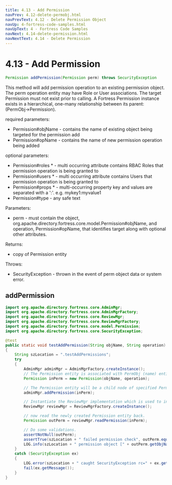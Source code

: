 ```yaml
---
title: 4.13 - Add Permission
navPrev: 4.12-delete-permobj.html
navPrevText: 4.12 - Delete Permission Object
navUp: 4-fortress-code-samples.html
navUpText: 4 - Fortress Code Samples
navNext: 4.14-delete-permission.html
navNextText: 4.14 - Delete Permission
---
```


# 4.13 - Add Permission

```java
Permission addPermission(Permission perm) throws SecurityException
```

This method will add permission operation to an existing permission object. 
The perm operation entity may have Role or User associations. 
The target Permission must not exist prior to calling. 
A Fortress Permission instance exists in a hierarchical, one-many relationship between its parent: (PermObj->Permission).

required parameters:
- Permission#objName - contains the name of existing object being targeted for the permission add
- Permission#opName - contains the name of new permission operation being added

optional parameters:
- Permission#roles * - multi occurring attribute contains RBAC Roles that permission operation is being granted to
- Permission#users * - multi occurring attribute contains Users that permission operation is being granted to
- Permission#props * - multi-occurring property key and values are separated with a ':'. e.g. mykey1:myvalue1
- Permission#type - any safe text

Parameters:
- perm - must contain the object, org.apache.directory.fortress.core.model.Permission#objName, and operation, Permission#opName, that identifies target along with optional other attributes.

Returns:
- copy of Permission entity

Throws:
- SecurityException - thrown in the event of perm object data or system error.

## addPermission

```java
import org.apache.directory.fortress.core.AdminMgr;
import org.apache.directory.fortress.core.AdminMgrFactory;
import org.apache.directory.fortress.core.ReviewMgr;
import org.apache.directory.fortress.core.ReviewMgrFactory;
import org.apache.directory.fortress.core.model.Permission;
import org.apache.directory.fortress.core.SecurityException;

@test
public static void testAddPermission(String objName, String operation)
{
    String szLocation = ".testAddPermissions";
    try
    {
        AdminMgr adminMgr = AdminMgrFactory.createInstance();
        // The Permission entity is associated with PermObj (name) entity and is uniquely identified by Operation name:
        Permission inPerm = new Permission(objName, operation);

        // The Permission entity will be a child node of specified PermObject entity.
        adminMgr.addPermission(inPerm);

        // Instantiate the ReviewMgr implementation which is used to interrogate policy information.
        ReviewMgr reviewMgr = ReviewMgrFactory.createInstance();

        // now read the newly created Permission entity back.
        Permission outPerm = reviewMgr.readPermission(inPerm);

        // Do some validations.
        assertNotNull(outPerm);
        assertTrue(szLocation + " failed permission check", outPerm.equals(inPerm));
        LOG.info(szLocation + " permission object [" + outPerm.getObjName() + "] operation name [" + outPerm.getOpName() + "] success");
    }
    catch (SecurityException ex)
    {
        LOG.error(szLocation + " caught SecurityException rc=" + ex.getErrorId() + ", msg=" + ex.getMessage(), ex);
        fail(ex.getMessage());
    }
}
```
